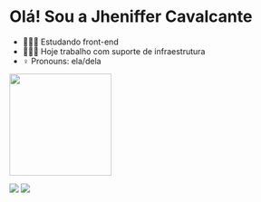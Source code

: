 # Olá! Sou a Jheniffer Cavalcante

* 👩🏽‍🎓 Estudando front-end
* 👩🏽‍💻 Hoje trabalho com suporte de infraestrutura
* ♀️ Pronouns: ela/dela
  
<div>
    <a href="https://github.com/JheniCavalcante">
    <img height="180em" src="https://github-readme-stats.vercel.app/api?username=anuraghazra&theme=dark&show_icons=true">
</div>




 <a href="https://instagram.com/rafaballerini" target="_blank"><img src="https://img.shields.io/badge/-Instagram-%23E4405F?style=for-the-badge&logo=instagram&logoColor=white" target="_blank"></a>
  <a href="https://www.linkedin.com/in/rafaella-ballerini-45875016a" target="_blank"><img src="https://img.shields.io/badge/-LinkedIn-%230077B5?style=for-the-badge&logo=linkedin&logoColor=white" target="_blank"></a> 

